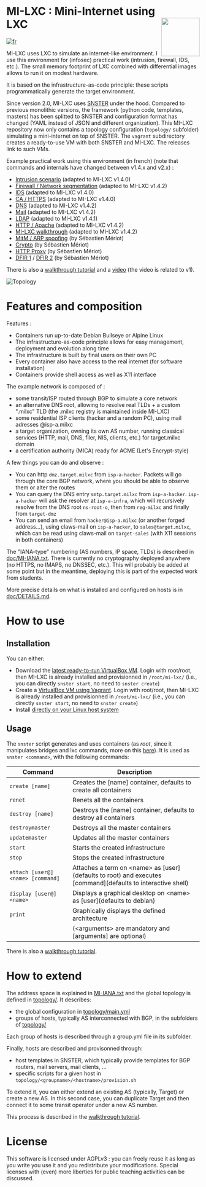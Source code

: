 # MI-LXC : Mini-Internet using LXC&nbsp;&nbsp;&nbsp;&nbsp;&nbsp;&nbsp;&nbsp;&nbsp;&nbsp;&nbsp;&nbsp;&nbsp; <img src="https://github.com/flesueur/mi-lxc/blob/master/doc/logo.png" width="100" style="float: right;">

[![fr](https://img.shields.io/badge/lang-fr-informational)](https://github.com/flesueur/mi-lxc/blob/master/doc/README.fr.md)

MI-LXC uses LXC to simulate an internet-like environment. I use this environment for (infosec) practical work (intrusion, firewall, IDS, etc.). The small memory footprint of LXC combined with differential images allows to run it on modest hardware.

It is based on the infrastructure-as-code principle: these scripts programmatically generate the target environment.

Since version 2.0, MI-LXC uses [SNSTER](https://framagit.org/flesueur/snster) under the hood. Compared to previous monolithic versions, the framework (python code, templates, masters) has been splitted to SNSTER and configuration format has changed (YAML instead of JSON and different organization). This MI-LXC repository now only contains a topology configuration (`topology/` subfolder) simulating a mini-internet on top of SNSTER. The `vagrant` subdirectory creates a ready-to-use VM with both SNSTER and MI-LXC. The releases link to such VMs.

Example practical work using this environment (in french) (note that commands and internals have changed between v1.4.x and v2.x) :

* [Intrusion scenario](https://git.kaz.bzh/francois.lesueur/LPCyber/src/branch/master/tp1-intrusion.md) (adapted to MI-LXC v1.4.0)
* [Firewall / Network segmentation](https://git.kaz.bzh/francois.lesueur/M3102/src/branch/master/td7-archi.md) (adapted to MI-LXC v1.4.2)
* [IDS](https://git.kaz.bzh/francois.lesueur/LPCyber/src/branch/master/tp2-idps.md) (adapted to MI-LXC v1.4.0)
* [CA / HTTPS](https://git.kaz.bzh/francois.lesueur/LPCyber/src/branch/master/tp4-https.md) (adapted to MI-LXC v1.4.0)
* [DNS](https://git.kaz.bzh/francois.lesueur/M3102/src/branch/master/td5-dns.md) (adapted to MI-LXC v1.4.2)
* [Mail](https://git.kaz.bzh/francois.lesueur/M3102/src/branch/master/td6-mail.md) (adapted to MI-LXC v1.4.2)
* [LDAP](https://git.kaz.bzh/francois.lesueur/LPCyber/src/branch/master/tp7-ldap.md) (adapted to MI-LXC v1.4.1)
* [HTTP / Apache](https://git.kaz.bzh/francois.lesueur/M3102/src/branch/master/td4-apache.md) (adapted to MI-LXC v1.4.2)
* [MI-LXC walkthrough](https://git.kaz.bzh/francois.lesueur/M3102/src/branch/master/td1-milxc.md) (adapted to MI-LXC v1.4.2)
* [MitM / ARP spoofing](https://github.com/PandiPanda69/edu-isen-tp-ap4/blob/main/TP1-MitM.md) (by Sébastien Mériot)
* [Crypto](https://github.com/PandiPanda69/edu-isen-tp-ap4/blob/main/TP3-crypto.md) (by Sébastien Mériot)
* [HTTP Proxy](https://github.com/PandiPanda69/edu-isen-tp-ap4/blob/main/TP5-IDS.md) (by Sébastien Mériot)
* [DFIR 1](https://github.com/PandiPanda69/edu-isen-tp-ap4/blob/984b44c3c644dffe1c898fd6f5b3f5719e0c6e58/TP6-DFIR.md) / [DFIR 2](https://github.com/PandiPanda69/edu-isen-tp-ap4/blob/main/TP6-DFIR.md) (by Sébastien Mériot)

There is also a [walkthrough tutorial](doc/TUTORIAL.md) and a [video](https://www.youtube.com/watch?v=waCsmE7BeZs) (the video is related to v1).

![Topology](https://github.com/flesueur/mi-lxc/blob/master/doc/topologie.png)


# Features and composition

Features :

* Containers run up-to-date Debian Bullseye or Alpine Linux
* The infrastructure-as-code principle allows for easy management, deployment and evolution along time
* The infrastructure is built by final users on their own PC
* Every container also have access to the real internet (for software installation)
* Containers provide shell access as well as X11 interface

The example network is composed of :

* some transit/ISP routed through BGP to simulate a core network
* an alternative DNS root, allowing to resolve real TLDs + a custom ".milxc" TLD (the .milxc registry is maintained inside MI-LXC)
* some residential ISP clients (hacker and a random PC), using mail adresses \@isp-a.milxc
* a target organization, owning its own AS number, running classical services (HTTP, mail, DNS, filer, NIS, clients, etc.) for target.milxc domain
* a certification authority (MICA) ready for ACME (Let's Encrypt-style)

A few things you can do and observe :

* You can http `dmz.target.milxc` from `isp-a-hacker`. Packets will go through the core BGP network, where you should be able to observe them or alter the routes
* You can query the DNS entry `smtp.target.milxc` from `isp-a-hacker`. `isp-a-hacker` will ask the resolver at `isp-a-infra`, which will recursively resolve from the DNS root `ns-root-o`, then from `reg-milxc` and finally from `target-dmz`
* You can send an email from `hacker@isp-a.milxc` (or another forged address...), using claws-mail on `isp-a-hacker`, to `sales@target.milxc`, which can be read using claws-mail on `target-sales` (with X11 sessions in both containers)

The "IANA-type" numbering (AS numbers, IP space, TLDs) is described in [doc/MI-IANA.txt](https://github.com/flesueur/mi-lxc/blob/master/doc/MI-IANA.txt). There is currently no cryptography deployed anywhere (no HTTPS, no IMAPS, no DNSSEC, etc.). This will probably be added at some point but in the meantime, deploying this is part of the expected work from students.

More precise details on what is installed and configured on hosts is in [doc/DETAILS.md](doc/DETAILS.md).

# How to use

## Installation

You can either:
* Download the [latest ready-to-run VirtualBox VM](https://github.com/flesueur/mi-lxc/releases/latest). Login with root/root, then MI-LXC is already installed and provisionned in `/root/mi-lxc/` (i.e., you can directly `snster start`, no need to `snster create`)
* Create a [VirtualBox VM using Vagrant](doc/INSTALL.md#installation-on-windowsmacoslinux-using-vagrant). Login with root/root, then MI-LXC is already installed and provisionned in `/root/mi-lxc/` (i.e., you can directly `snster start`, no need to `snster create`)
* Install [directly on your Linux host system](doc/INSTALL.md#installation-on-linux)


Usage
-----

The `snster` script generates and uses containers (as *root*, since it manipulates bridges and lxc commands, more on this [here](#what-is-done-with-root-permissions-)). It is used as `snster <command>`, with the following commands:

| Command                          | Description |
| -------------------------------- | ----------- |
| `create [name]`                  | Creates the [name] container, defaults to create all containers
| `renet`                          | Renets all the containers
| `destroy [name]`                 | Destroys the [name] container, defaults to destroy all containers
| `destroymaster`                  | Destroys all the master containers
| `updatemaster`                   | Updates all the master containers
| `start`                          | Starts the created infrastructure
| `stop`                           | Stops the created infrastructure
| `attach [user@]<name> [command]` | Attaches a term on \<name> as [user](defaults to root) and executes [command](defaults to interactive shell)
| `display [user@]<name>`          | Displays a graphical desktop on \<name> as [user](defaults to debian)
| `print`                          | Graphically displays the defined architecture
|                                  | (\<arguments> are mandatory and [arguments] are optional)|


There is also a [walkthrough tutorial](doc/TUTORIAL.md).


# How to extend

The address space is explained in [MI-IANA.txt](doc/MI-IANA.txt) and the global topology is defined in [topology/](topology/). It describes:

* the global configuration in [topology/main.yml](topology/main.yml)
* groups of hosts, typically AS interconnected with BGP, in the subfolders of [topology/](topology/)

Each group of hosts is described through a group.yml file in its subfolder.

Finally, hosts are described and provisonned through:
* host templates in SNSTER, which typically provide templates for BGP routers, mail servers, mail clients, ...
* specific scripts for a given host in `topology/<groupname>/<hostname>/provision.sh`

To extend it, you can either extend an existing AS (typically, Target) or create a new AS. In this second case, you can duplicate Target and then connect it to some transit operator under a new AS number.

This process is described in the [walkthrough tutorial](doc/TUTORIAL.md).


# License
This software is licensed under AGPLv3 : you can freely reuse it as long as you write you use it and you redistribute your modifications. Special licenses with (even) more liberties for public teaching activities can be discussed.
